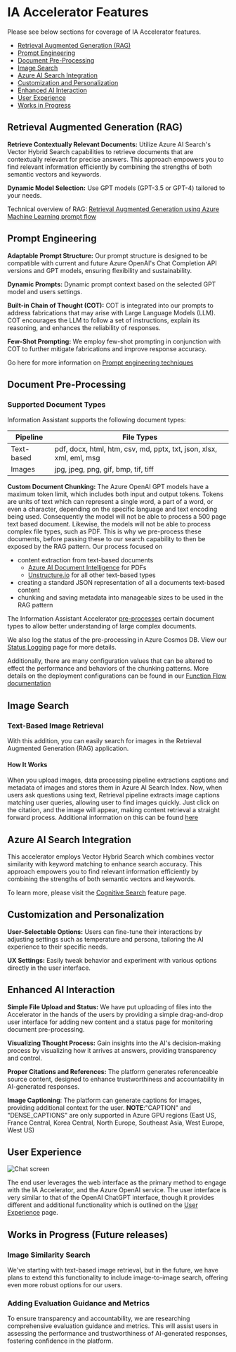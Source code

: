 # IA Accelerator Features

Please see below sections for coverage of IA Accelerator features.

* [Retrieval Augmented Generation (RAG)](/docs/features/features.md#retrieval-augmented-generation-rag)
* [Prompt Engineering](/docs/features/features.md#prompt-engineering)
* [Document Pre-Processing](/docs/features/features.md#document-pre-processing)
* [Image Search](/docs/features/features.md#image-search)
* [Azure AI Search Integration](/docs/features/features.md#azure-ai-search-integration)
* [Customization and Personalization](/docs/features/features.md#customization-and-personalization)
* [Enhanced AI Interaction](/docs/features/features.md#enhanced-ai-interaction)
* [User Experience](/docs/features/features.md#user-experience)
* [Works in Progress](/docs/features/features.md#works-in-progress-future-releases)

## Retrieval Augmented Generation (RAG)

**Retrieve Contextually Relevant Documents:** Utilize Azure AI Search's Vector Hybrid Search capabilities to retrieve documents that are contextually relevant for precise answers. This approach empowers you to find relevant information efficiently by combining the strengths of both semantic vectors and keywords.

**Dynamic Model Selection:** Use GPT models (GPT-3.5 or GPT-4) tailored to your needs.

Technical overview of RAG: [Retrieval Augmented Generation using Azure Machine Learning prompt flow](https://learn.microsoft.com/en-us/azure/machine-learning/concept-retrieval-augmented-generation?view=azureml-api-2#why-use-rag)

## Prompt Engineering

**Adaptable Prompt Structure:** Our prompt structure is designed to be compatible with current and future Azure OpenAI's Chat Completion API versions and GPT models, ensuring flexibility and sustainability.

**Dynamic Prompts:** Dynamic prompt context based on the selected GPT model and users settings.

**Built-in Chain of Thought (COT):** COT is integrated into our prompts to address fabrications that may arise with Large Language Models (LLM). COT encourages the LLM to follow a set of instructions, explain its reasoning, and enhances the reliability of responses.

**Few-Shot Prompting:** We employ few-shot prompting in conjunction with COT to further mitigate fabrications and improve response accuracy.

Go here for more information on [Prompt engineering techniques](https://learn.microsoft.com/en-us/azure/ai-services/openai/concepts/advanced-prompt-engineering?pivots=programming-language-chat-completions)

## Document Pre-Processing

### Supported Document Types

Information Assistant supports the following document types:

Pipeline | File Types
--- | ---
Text-based | pdf, docx, html, htm, csv, md, pptx, txt, json, xlsx, xml, eml, msg
Images | jpg, jpeg, png, gif, bmp, tif, tiff

**Custom Document Chunking:** The Azure OpenAI GPT models have a maximum token limit, which includes both input and output tokens. Tokens are units of text which can represent a single word, a part of a word, or even a character, depending on the specific language and text encoding being used. Consequently the model will not be able to process a 500 page text based document. Likewise, the models will not be able to process complex file types, such as PDF. This is why we pre-process these documents, before passing these to our search capability to then be exposed by the RAG pattern. Our process focused on

* content extraction from text-based documents
  * [Azure AI Document Intelligence](https://learn.microsoft.com/en-us/azure/ai-services/document-intelligence/overview?view=doc-intel-3.1.0) for PDFs
  * [Unstructure.io](https://unstructured.io/) for all other text-based types
* creating a standard JSON representation of all a documents text-based content
* chunking and saving metadata into manageable sizes to be used in the RAG pattern

The Information Assistant Accelerator [pre-processes](/docs/features/document_pre_processing.md) certain document types to allow better understanding of large complex documents.

We also log the status of the pre-processing in Azure Cosmos DB. View our [Status Logging](/functions/shared_code/status_log.md) page for more details.

Additionally, there are many configuration values that can be altered to effect the performance and behaviors of the chunking patterns. More details on the deployment configurations can be found in our [Function Flow documentation](/docs/functions_flow.md)

## Image Search

### Text-Based Image Retrieval

With this addition, you can easily search for images in the Retrieval Augmented Generation (RAG) application.

#### How It Works

When you upload images, data processing pipeline extractions captions and metadata of images and stores them in Azure AI Search Index. Now, when users ask questions using text, Retrieval pipeline extracts image captions matching user queries, allowing user to find images quickly. Just click on the citation, and the image will appear, making content retrieval a straight forward process. Additional information on this can be found [here](/docs/features/document_pre_processing.md)

## Azure AI Search Integration

This accelerator employs Vector Hybrid Search which combines vector similarity with keyword matching to enhance search accuracy. This approach empowers you to find relevant information efficiently by combining the strengths of both semantic vectors and keywords.

To learn more, please visit the [Cognitive Search](/docs/features/cognitive_search.md) feature page.

## Customization and Personalization

**User-Selectable Options:** Users can fine-tune their interactions by adjusting settings such as temperature and persona, tailoring the AI experience to their specific needs.

**UX Settings:** Easily tweak behavior and experiment with various options directly in the user interface.

## Enhanced AI Interaction

**Simple File Upload and Status:** We have put uploading of files into the Accelerator in the hands of the users by providing a simple drag-and-drop user interface for adding new content and a status page for monitoring document pre-processing.

**Visualizing Thought Process:** Gain insights into the AI's decision-making process by visualizing how it arrives at answers, providing transparency and control.

**Proper Citations and References:** The platform generates referenceable source content, designed to enhance trustworthiness and accountability in AI-generated responses.

**Image Captioning**: The platform can generate captions for images, providing additional context for the user. **NOTE**:"CAPTION" and "DENSE_CAPTIONS" are only supported in Azure GPU regions (East US, France Central, Korea Central, North Europe, Southeast Asia, West Europe, West US)

## User Experience

![Chat screen](/docs/images/info_assistant_chatscreen.png)

The end user leverages the web interface as the primary method to engage with the IA Accelerator, and the Azure OpenAI service. The user interface is very similar to that of the OpenAI ChatGPT interface, though it provides different and additional functionality which is outlined on the [User Experience](/docs/features/user_experience.md) page.

## Works in Progress (Future releases)

### Image Similarity Search

We've starting with text-based image retrieval, but in the future, we have plans to extend this functionality to include image-to-image search, offering even more robust options for our users.

### Adding Evaluation Guidance and Metrics

To ensure transparency and accountability, we are researching comprehensive evaluation guidance and metrics. This will assist users in assessing the performance and trustworthiness of AI-generated responses, fostering confidence in the platform.

